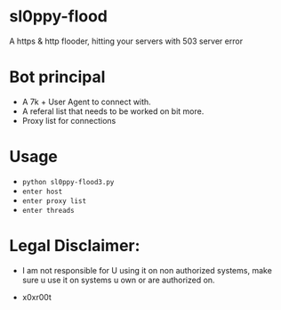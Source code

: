 # sl0ppy-flood
A https & http flooder, hitting your servers with 503 server error 

# Bot principal
* A 7k + User Agent to connect with. 
* A referal list that needs to be worked on bit more. 
* Proxy list for connections

# Usage 
* `python sl0ppy-flood3.py`
* `enter host`
* `enter proxy list`
* `enter threads`

# Legal Disclaimer: 
* I am not responsible for U using it on non authorized systems, make sure u use it on systems u own or are authorized on. 

* x0xr00t 
